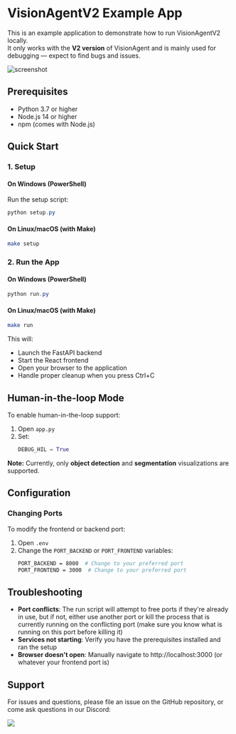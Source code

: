 # VisionAgentV2 Example App

This is an example application to demonstrate how to run VisionAgentV2 locally.  
It only works with the **V2 version** of VisionAgent and is mainly used for debugging — expect to find bugs and issues.

![screenshot](https://github.com/landing-ai/vision-agent/blob/main/assets/screenshot.png?raw=true)

## Prerequisites

- Python 3.7 or higher
- Node.js 14 or higher
- npm (comes with Node.js)

## Quick Start

### 1. Setup

#### On Windows (PowerShell)

Run the setup script:

```powershell
python setup.py
```

#### On Linux/macOS (with Make)

```bash
make setup
```

### 2. Run the App

#### On Windows (PowerShell)

```powershell
python run.py
```

#### On Linux/macOS (with Make)

```bash
make run
```

This will:
- Launch the FastAPI backend
- Start the React frontend
- Open your browser to the application
- Handle proper cleanup when you press Ctrl+C

## Human-in-the-loop Mode

To enable human-in-the-loop support:

1. Open `app.py`
2. Set:
   ```python
   DEBUG_HIL = True
   ```

**Note:** Currently, only **object detection** and **segmentation** visualizations are supported.

## Configuration

### Changing Ports

To modify the frontend or backend port:

1. Open `.env`
2. Change the `PORT_BACKEND` or `PORT_FRONTEND` variables:
   ```bash
   PORT_BACKEND = 8000  # Change to your preferred port
   PORT_FRONTEND = 3000  # Change to your preferred port
   ```

## Troubleshooting

- **Port conflicts**: The run script will attempt to free ports if they're already in use, but if not, either use another port or kill the process that is currently running on the conflicting port (make sure you know what is running on this port before killing it)
- **Services not starting**: Verify you have the prerequisites installed and ran the setup
- **Browser doesn't open**: Manually navigate to http://localhost:3000 (or whatever your frontend port is)

## Support

For issues and questions, please file an issue on the GitHub repository, or come ask questions in our Discord: 

[![](https://dcbadge.vercel.app/api/server/wPdN8RCYew?compact=true&style=flat)](https://discord.gg/wPdN8RCYew)
